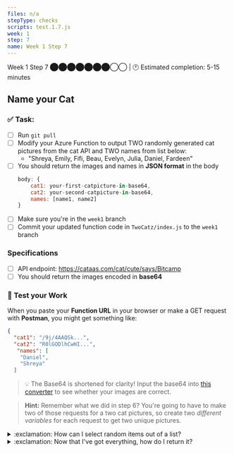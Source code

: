 ```yaml
---
files: n/a
stepType: checks
scripts: test.1.7.js
week: 1
step: 7
name: Week 1 Step 7
---
```

Week 1 Step 7 ⬤⬤⬤⬤⬤⬤⬤◯◯ | 🕐 Estimated completion: 5-15 minutes
## Name your Cat

### ✅  Task:
- [ ] Run `git pull`
- [ ] Modify your Azure Function to output TWO randomly generated cat pictures from the cat API and TWO names from list below:
    * "Shreya, Emily, Fifi, Beau, Evelyn, Julia, Daniel, Fardeen"
- [ ] You should return the images and names in **JSON format** in the body
    ```js
    body: {
        cat1: your-first-catpicture-in-base64,
        cat2: your-second-catpicture-in-base64,
        names: [name1, name2]
    }
    ```
- [ ] Make sure you're in the `week1` branch
- [ ] Commit your updated function code in `TwoCatz/index.js` to the `week1` branch
### Specifications
- [ ] API endpoint: https://cataas.com/cat/cute/says/Bitcamp
- [ ] You should return the images encoded in **base64**

### 🚧 Test your Work
When you paste your **Function URL** in your browser or make a GET request with **Postman**, you might get something like:
```json
{
  "cat1": "/9j/4AAQSk...",
  "cat2": "R0lGODlhCwHI...",
   "names": [
    "Daniel",
    "Shreya"
  ]
```
> :bulb: The Base64 is shortened for clarity!
Input the base64 into [this converter](https://base64.guru/converter/decode/image) to see whether your images are correct.

> **Hint:** Remember what we did in step 6? You're going to have to make two of those requests for a two cat pictures, so create two *different variables* for each request to get two unique pictures. 

<details>
<summary>:exclamation: How can I select random items out of a list?</summary>
    </br>

**Hint 1:** You'll need to create an array with the names first.
**Hint 2:** You'll need to generate a random number within the range of the array length.

<details>
<summary>🔵 I'm still a little lost, some more help would be great!</summary>
    </br>

1. Create an array with the names:
```js
var names = ["name1", "name2"...]
```

2. Generate a random value in the correct range:
```js
var random_value = Math.floor(names.length * Math.random())
```

3. Get the name!
```js
var resultname = names[random_value]
```
Wrap the code for generating a random combination into a function called `nameFinder()` and return resultname.

*Call nameFinder() twice to get two names!*

<br><br/>
</details>
</details>

<details>
<summary>:exclamation: Now that I've got everything, how do I return it?</summary>
    </br>

`context.res` is the key to answering this question!

To return your two images and two names in the output:
```js
context.res = {
    body: {
        cat1: your-first-catpicture-in-base64,
        cat2: your-second-catpicture-in-base64,
        names: [name1, name2]
    }
}
```
<br><br/>
</details>